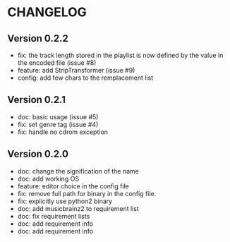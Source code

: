 CHANGELOG
=========

Version 0.2.2
-------------

 * fix: the track length stored in the playlist is now defined by the value in the encoded file (issue #8)
 * feature: add StripTransformer (issue #9)
 * config: add few chars to the remplacement list

Version 0.2.1
-------------

 * doc: basic usage (issue #5)
 * fix: set genre tag (issue #4)
 * fix: handle no cdrom exception

Version 0.2.0
-------------
 
 * doc: change the signification of the name
 * doc: add working OS
 * feature: editor choice in the config file
 * fix: remove full path for binary in the config file.
 * fix: explicitly use python2 binary
 * doc: add musicbrainz2 to requirement list
 * doc: fix requirement lists
 * doc: add requirement info
 * doc: add requirement info

